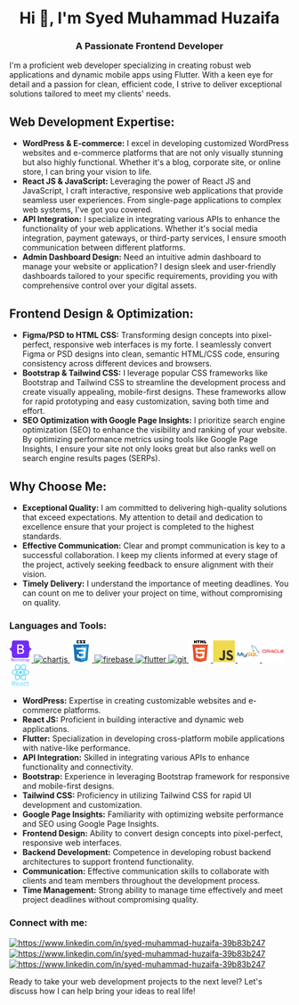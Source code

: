 <h1 align="center">Hi 👋, I'm Syed Muhammad Huzaifa</h1>
<h3 align="center">A Passionate Frontend Developer</h3>

 <p>I'm a proficient web developer specializing in creating robust web applications and dynamic mobile apps using Flutter. With a keen eye for detail and a passion for clean, efficient code, I strive to deliver exceptional solutions tailored to meet my clients' needs.</p>

  <h2>Web Development Expertise:</h2>
  <ul>
    <li><strong>WordPress & E-commerce:</strong> I excel in developing customized WordPress websites and e-commerce platforms that are not only visually stunning but also highly functional. Whether it's a blog, corporate site, or online store, I can bring your vision to life.</li>
    <li><strong>React JS & JavaScript:</strong> Leveraging the power of React JS and JavaScript, I craft interactive, responsive web applications that provide seamless user experiences. From single-page applications to complex web systems, I've got you covered.</li>
    <li><strong>API Integration:</strong> I specialize in integrating various APIs to enhance the functionality of your web applications. Whether it's social media integration, payment gateways, or third-party services, I ensure smooth communication between different platforms.</li>
    <li><strong>Admin Dashboard Design:</strong> Need an intuitive admin dashboard to manage your website or application? I design sleek and user-friendly dashboards tailored to your specific requirements, providing you with comprehensive control over your digital assets.</li>
  </ul>

  <h2>Frontend Design & Optimization:</h2>
  <ul>
    <li><strong>Figma/PSD to HTML CSS:</strong> Transforming design concepts into pixel-perfect, responsive web interfaces is my forte. I seamlessly convert Figma or PSD designs into clean, semantic HTML/CSS code, ensuring consistency across different devices and browsers.</li>
    <li><strong>Bootstrap & Tailwind CSS:</strong> I leverage popular CSS frameworks like Bootstrap and Tailwind CSS to streamline the development process and create visually appealing, mobile-first designs. These frameworks allow for rapid prototyping and easy customization, saving both time and effort.</li>
    <li><strong>SEO Optimization with Google Page Insights:</strong> I prioritize search engine optimization (SEO) to enhance the visibility and ranking of your website. By optimizing performance metrics using tools like Google Page Insights, I ensure your site not only looks great but also ranks well on search engine results pages (SERPs).</li>
  </ul>

  <h2>Why Choose Me:</h2>
  <ul>
    <li><strong>Exceptional Quality:</strong> I am committed to delivering high-quality solutions that exceed expectations. My attention to detail and dedication to excellence ensure that your project is completed to the highest standards.</li>
    <li><strong>Effective Communication:</strong> Clear and prompt communication is key to a successful collaboration. I keep my clients informed at every stage of the project, actively seeking feedback to ensure alignment with their vision.</li>
    <li><strong>Timely Delivery:</strong> I understand the importance of meeting deadlines. You can count on me to deliver your project on time, without compromising on quality.</li>
  </ul>


<h3 align="left">Languages and Tools:</h3>
<p align="left"> <a href="https://getbootstrap.com" target="_blank" rel="noreferrer"> <img src="https://raw.githubusercontent.com/devicons/devicon/master/icons/bootstrap/bootstrap-plain-wordmark.svg" alt="bootstrap" width="40" height="40"/> </a> <a href="https://www.chartjs.org" target="_blank" rel="noreferrer"> <img src="https://www.chartjs.org/media/logo-title.svg" alt="chartjs" width="40" height="40"/> </a> <a href="https://www.w3schools.com/css/" target="_blank" rel="noreferrer"> <img src="https://raw.githubusercontent.com/devicons/devicon/master/icons/css3/css3-original-wordmark.svg" alt="css3" width="40" height="40"/> </a> <a href="https://firebase.google.com/" target="_blank" rel="noreferrer"> <img src="https://www.vectorlogo.zone/logos/firebase/firebase-icon.svg" alt="firebase" width="40" height="40"/> </a> <a href="https://flutter.dev" target="_blank" rel="noreferrer"> <img src="https://www.vectorlogo.zone/logos/flutterio/flutterio-icon.svg" alt="flutter" width="40" height="40"/> </a> <a href="https://git-scm.com/" target="_blank" rel="noreferrer"> <img src="https://www.vectorlogo.zone/logos/git-scm/git-scm-icon.svg" alt="git" width="40" height="40"/> </a> <a href="https://www.w3.org/html/" target="_blank" rel="noreferrer"> <img src="https://raw.githubusercontent.com/devicons/devicon/master/icons/html5/html5-original-wordmark.svg" alt="html5" width="40" height="40"/> </a> <a href="https://developer.mozilla.org/en-US/docs/Web/JavaScript" target="_blank" rel="noreferrer"> <img src="https://raw.githubusercontent.com/devicons/devicon/master/icons/javascript/javascript-original.svg" alt="javascript" width="40" height="40"/> </a> <a href="https://www.mysql.com/" target="_blank" rel="noreferrer"> <img src="https://raw.githubusercontent.com/devicons/devicon/master/icons/mysql/mysql-original-wordmark.svg" alt="mysql" width="40" height="40"/> </a> <a href="https://www.oracle.com/" target="_blank" rel="noreferrer"> <img src="https://raw.githubusercontent.com/devicons/devicon/master/icons/oracle/oracle-original.svg" alt="oracle" width="40" height="40"/> </a> <a href="https://reactjs.org/" target="_blank" rel="noreferrer"> <img src="https://raw.githubusercontent.com/devicons/devicon/master/icons/react/react-original-wordmark.svg" alt="react" width="40" height="40"/> </a> </p>


<ul>
    <li><strong>WordPress:</strong> Expertise in creating customizable websites and e-commerce platforms.</li>
    <li><strong>React JS:</strong> Proficient in building interactive and dynamic web applications.</li>
    <li><strong>Flutter:</strong> Specialization in developing cross-platform mobile applications with native-like performance.</li>
    <li><strong>API Integration:</strong> Skilled in integrating various APIs to enhance functionality and connectivity.</li>
    <li><strong>Bootstrap:</strong> Experience in leveraging Bootstrap framework for responsive and mobile-first designs.</li>
    <li><strong>Tailwind CSS:</strong> Proficiency in utilizing Tailwind CSS for rapid UI development and customization.</li>
    <li><strong>Google Page Insights:</strong> Familiarity with optimizing website performance and SEO using Google Page Insights.</li>
    <li><strong>Frontend Design:</strong> Ability to convert design concepts into pixel-perfect, responsive web interfaces.</li>
    <li><strong>Backend Development:</strong> Competence in developing robust backend architectures to support frontend functionality.</li>
    <li><strong>Communication:</strong> Effective communication skills to collaborate with clients and team members throughout the development process.</li>
    <li><strong>Time Management:</strong> Strong ability to manage time effectively and meet project deadlines without compromising quality.</li>
  </ul>



  <h3 align="left">Connect with me:</h3>
<p align="left">     <a href="https://api.whatsapp.com/send?phone=+923322234010" target="_blank"><img align="center" src="https://raw.githubusercontent.com/rahuldkjain/github-profile-readme-generator/master/src/images/icons/Social/linked-in-alt.svg" alt="https://www.linkedin.com/in/syed-muhammad-huzaifa-39b83b247" height="30" width="40" /></a>
  <a href="mailto:syedhuzaifa20010417@gmail.com" target="_blank"><img align="center" src="https://raw.githubusercontent.com/rahuldkjain/github-profile-readme-generator/master/src/images/icons/Social/linked-in-alt.svg" alt="https://www.linkedin.com/in/syed-muhammad-huzaifa-39b83b247" height="30" width="40" /></a>
  <a href="https://linkedin.com/in/https://www.linkedin.com/in/syed-muhammad-huzaifa-39b83b247" target="blank"><img align="center" src="https://raw.githubusercontent.com/rahuldkjain/github-profile-readme-generator/master/src/images/icons/Social/linked-in-alt.svg" alt="https://www.linkedin.com/in/syed-muhammad-huzaifa-39b83b247" height="30" width="40" /></a>
</p>


  <p>Ready to take your web development projects to the next level? Let's discuss how I can help bring your ideas to real life!</p>
